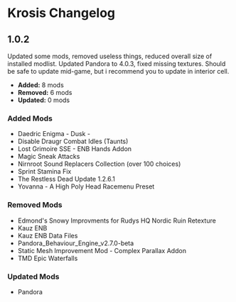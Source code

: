 # Krosis Changelog

## 1.0.2

Updated some mods, removed useless things, reduced overall size of installed modlist. Updated Pandora to 4.0.3, fixed missing textures. Should be safe to update mid-game, but i recommend you to update in interior cell.

- **Added:** 8 mods
- **Removed:** 6 mods
- **Updated:** 0 mods

### Added Mods

- Daedric Enigma - Dusk -
- Disable Draugr Combat Idles (Taunts)
- Lost Grimoire SSE - ENB Hands Addon
- Magic Sneak Attacks
- Nirnroot Sound Replacers Collection (over 100 choices)
- Sprint Stamina Fix
- The Restless Dead Update 1.2.6.1
- Yovanna - A High Poly Head Racemenu Preset

### Removed Mods

- Edmond's Snowy Improvments for Rudys HQ Nordic Ruin Retexture
- Kauz ENB
- Kauz ENB Data Files
- Pandora_Behaviour_Engine_v2.7.0-beta
- Static Mesh Improvement Mod - Complex Parallax Addon
- TMD Epic Waterfalls

### Updated Mods

- Pandora
